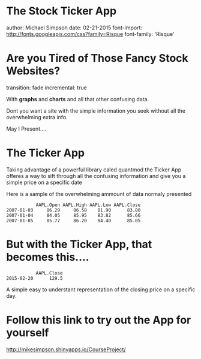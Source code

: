  
The Stock Ticker App
========================================================
author: Michael Simpson
date: 02-21-2015
font-import: http://fonts.googleapis.com/css?family=Risque
font-family: 'Risque'


Are you Tired of Those Fancy Stock Websites?
========================================================
transition: fade
incremental: true


With **graphs** and **charts** and all that other confusing data.  

Dont you want a site with the simple information you seek 
without all the overwhelming extra info.  

May I Present.... 

The Ticker App
========================================================
Taking advantage of a powerful library caled quantmod the Ticker App offeres a way to sift through all the confusing information and give you a simple price on a specific date

Here is a sample of the overwhelming ammount of data normaly presented

```
           AAPL.Open AAPL.High AAPL.Low AAPL.Close
2007-01-03     86.29     86.58    81.90      83.80
2007-01-04     84.05     85.95    83.82      85.66
2007-01-05     85.77     86.20    84.40      85.05
```

But with the Ticker App, that becomes this....
========================================================


```
           AAPL.Close
2015-02-20      129.5
```
A simple easy to understant representation of the closing price on a specific day.  

Follow this link to try out the App for yourself
===
 
 
 
http://mikesimpson.shinyapps.io/CourseProject/


